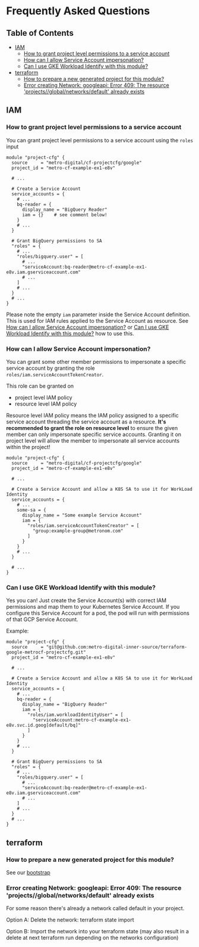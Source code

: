 # Frequently Asked Questions

<!-- START doctoc generated TOC please keep comment here to allow auto update -->
<!-- DON'T EDIT THIS SECTION, INSTEAD RE-RUN doctoc TO UPDATE -->
## Table of Contents

- [IAM](#iam)
  - [How to grant project level permissions to a service account](#how-to-grant-project-level-permissions-to-a-service-account)
  - [How can I allow Service Account impersonation?](#how-can-i-allow-service-account-impersonation)
  - [Can I use GKE Workload Identify with this module?](#can-i-use-gke-workload-identify-with-this-module)
- [terraform](#terraform)
  - [How to prepare a new generated project for this module?](#how-to-prepare-a-new-generated-project-for-this-module)
  - [Error creating Network: googleapi: Error 409: The resource 'projects/<projectid>/global/networks/default' already exists](#error-creating-network-googleapi-error-409-the-resource-projectsprojectidglobalnetworksdefault-already-exists)

<!-- END doctoc generated TOC please keep comment here to allow auto update -->

## IAM

### How to grant project level permissions to a service account

You can grant project level permissions to a service account using the `roles` input

```hcl
module "project-cfg" {
  source     = "metro-digital/cf-projectcfg/google"
  project_id = "metro-cf-example-ex1-e8v"

  # ...

  # Create a Service Account
  service_accounts = {
    # ...
    bq-reader = {
      display_name = "BigQuery Reader"
      iam = {}    # see comment below!
    }
    # ...
  }

  # Grant BigQuery permissions to SA
  "roles" = {
    # ...
    "roles/bigquery.user" = [
      # ...
      "serviceAccount:bq-reader@metro-cf-example-ex1-e8v.iam.gserviceaccount.com"
      # ...
    ]
    # ...
  }
  # ...
}
```

Please note the empty `iam` parameter inside the Service Account definition. This is used for IAM rules applied to the
Service Account as resource. See [How can I allow Service Account impersonation?](#how-can-i-allow-service-account-impersonation)
or [Can I use GKE Workload Identify with this module?](#can-i-use-gke-workload-identify-with-this-module) how to use this.

### How can I allow Service Account impersonation?
You can grant some other member permissions to impersonate a specific service account by granting the role `roles/iam.serviceAccountTokenCreator`.

This role can be granted on
  * project level IAM policy
  * resource level IAM policy

Resource level IAM policy means the IAM policy assigned to a specific service account threading the service account as a resource.
**It's recommended to grant the role on resource level** to ensure the given member can only impersonate specific service accounts.
Granting it on project level will allow the member to impersonate all service accounts within the project!

```hcl
module "project-cfg" {
  source     = "metro-digital/cf-projectcfg/google"
  project_id = "metro-cf-example-ex1-e8v"

  # ...

  # Create a Service Account and allow a K8S SA to use it for WorkLoad Identity
  service_accounts = {
    # ...
    some-sa = {
      display_name = "Some example Service Account"
      iam = {
        "roles/iam.serviceAccountTokenCreator" = [
          "group:example-group@metronom.com"
        ]
      }
    }
    # ...
  }

  # ...
}
```

### Can I use GKE Workload Identify with this module?

Yes you can! Just create the Service Account(s) with correct IAM permissions and map them to your Kubernetes
Service Account. If you configure this Service Account for a pod, the pod will run with permissions of that GCP
Service Account.

Example:

```hcl
module "project-cfg" {
  source     = "git@github.com:metro-digital-inner-source/terraform-google-metrocf-projectcfg.git"
  project_id = "metro-cf-example-ex1-e8v"

  # ...

  # Create a Service Account and allow a K8S SA to use it for WorkLoad Identity
  service_accounts = {
    # ...
    bq-reader = {
      display_name = "BigQuery Reader"
      iam = {
        "roles/iam.workloadIdentityUser" = [
          "serviceAccount:metro-cf-example-ex1-e8v.svc.id.goog[default/bq]"
        ]
      }
    }
    # ...
  }

  # Grant BigQuery permissions to SA
  "roles" = {
    # ...
    "roles/bigquery.user" = [
      # ...
      "serviceAccount:bq-reader@metro-cf-example-ex1-e8v.iam.gserviceaccount.com"
      # ...
    ]
    # ...
  }
  # ...
}
```

## terraform

### How to prepare a new generated project for this module?

See our [bootstrap](../bootstrap/README.md)

### Error creating Network: googleapi: Error 409: The resource 'projects/<projectid>/global/networks/default' already exists

For some reason there's already a network called default in your project.

Option A: Delete the network: terraform state import

Option B: Import the network into your terraform state (may also result in a delete at next terraform run depending on the networks configuration)
